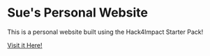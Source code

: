 # Sue's Personal Website

This is a personal website built using the Hack4Impact Starter Pack!

[Visit it Here!](https://suesuee.github.io)
